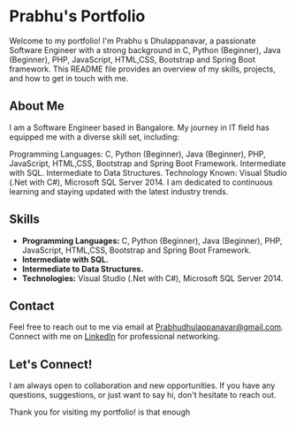 # Prabhu's Portfolio

Welcome to my portfolio! I'm Prabhu s Dhulappanavar, a passionate Software Engineer with a strong background in C, Python (Beginner), Java (Beginner), PHP, JavaScript, HTML,CSS, Bootstrap and Spring Boot framework. This README file provides an overview of my skills, projects, and how to get in touch with me.

## About Me

I am a Software Engineer based in Bangalore. My journey in IT field has equipped me with a diverse skill set, including:

Programming Languages: C, Python (Beginner), Java (Beginner), PHP, JavaScript, HTML,CSS, Bootstrap and Spring Boot Framework.
Intermediate with SQL.
Intermediate to Data Structures.
Technology Known: Visual Studio (.Net with C#), Microsoft SQL Server 2014.
I am dedicated to continuous learning and staying updated with the latest industry trends.

## Skills

- **Programming Languages:** C, Python (Beginner), Java (Beginner), PHP, JavaScript, HTML,CSS, Bootstrap and Spring Boot Framework.
- **Intermediate with SQL.**
- **Intermediate to Data Structures.**
- **Technologies:** Visual Studio (.Net with C#), Microsoft SQL Server 2014.


## Contact

Feel free to reach out to me via email at Prabhudhulappanavar@gmail.com. Connect with me on [LinkedIn](https://www.linkedin.com/in/prabhu-dhulappanavar/) for professional networking.

## Let's Connect!

I am always open to collaboration and new opportunities. If you have any questions, suggestions, or just want to say hi, don't hesitate to reach out.

Thank you for visiting my portfolio!
is that enough
